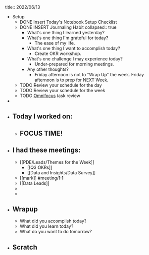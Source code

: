 title:: 2022/06/13

- Setup
	- DONE Insert Today's Notebook Setup Checklist
	- DONE INSERT Journaling Habit
	  collapsed:: true
		- What's one thing I learned yesterday?
		- What's one thing I'm grateful for today?
			- The ease of my life.
		- What's one thing I want to accomplish today?
			- Create OKR workshop.
		- What's one challenge I may experience today?
			- Under-prepared for morning meetings.
		- Any other thoughts?
			- Friday afternoon is not to "Wrap Up" the week. Friday afternoon is to prep for NEXT Week.
	- TODO Review your schedule for the day
	- TODO Review your schedule for the week
	- TODO [Omnifocus](omnifocus://) task review
-
- ## Today I worked on:
	- FOCUS TIME!
		-
- ## I had these meetings:
	- [[PDE/Leads/Themes for the Week]]
		- [[Q3 OKRs]]
		- [[Data and Insights/Data Survey]]
	- [[mark]] #meeting/1:1
	- [[Data Leads]]
	-
	-
- ## Wrapup
	- What did you accomplish today?
	- What did you learn today?
	- What do you want to do tomorrow?
- ## Scratch